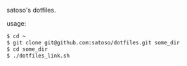 satoso's dotfiles.

usage:

```bash
$ cd ~
$ git clone git@github.com:satoso/dotfiles.git some_dir
$ cd some_dir
$ ./dotfiles_link.sh
```
